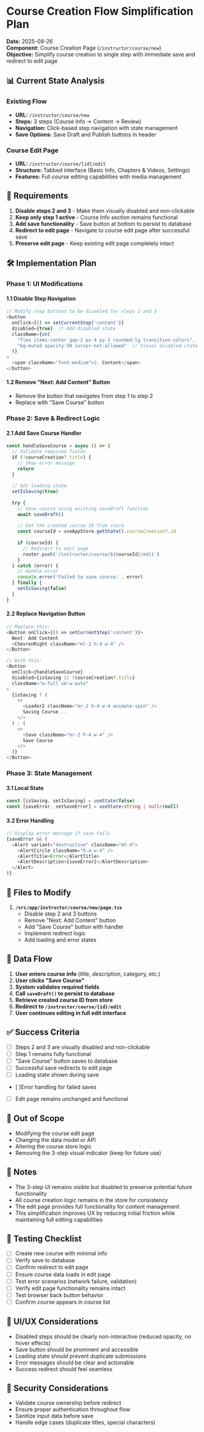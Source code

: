 # Course Creation Flow Simplification Plan

**Date:** 2025-08-26  
**Component:** Course Creation Page (`/instructor/course/new`)  
**Objective:** Simplify course creation to single step with immediate save and redirect to edit page

## 📊 Current State Analysis

### Existing Flow
- **URL:** `/instructor/course/new`
- **Steps:** 3 steps (Course Info → Content → Review)
- **Navigation:** Click-based step navigation with state management
- **Save Options:** Save Draft and Publish buttons in header

### Course Edit Page
- **URL:** `/instructor/course/[id]/edit`
- **Structure:** Tabbed interface (Basic Info, Chapters & Videos, Settings)
- **Features:** Full course editing capabilities with media management

## 🎯 Requirements

1. **Disable steps 2 and 3** - Make them visually disabled and non-clickable
2. **Keep only step 1 active** - Course Info section remains functional
3. **Add save functionality** - Save button at bottom to persist to database
4. **Redirect to edit page** - Navigate to course edit page after successful save
5. **Preserve edit page** - Keep existing edit page completely intact

## 🛠️ Implementation Plan

### Phase 1: UI Modifications

#### 1.1 Disable Step Navigation
```typescript
// Modify step buttons to be disabled for steps 2 and 3
<button
  onClick={() => setCurrentStep('content')}
  disabled={true}  // Add disabled state
  className={cn(
    "flex items-center gap-2 px-4 py-2 rounded-lg transition-colors",
    "bg-muted opacity-50 cursor-not-allowed"  // Visual disabled state
  )}
>
  <span className="font-medium">2. Content</span>
</button>
```

#### 1.2 Remove "Next: Add Content" Button
- Remove the button that navigates from step 1 to step 2
- Replace with "Save Course" button

### Phase 2: Save & Redirect Logic

#### 2.1 Add Save Course Handler
```typescript
const handleSaveCourse = async () => {
  // Validate required fields
  if (!courseCreation?.title) {
    // Show error message
    return
  }
  
  // Set loading state
  setIsSaving(true)
  
  try {
    // Save course using existing saveDraft function
    await saveDraft()
    
    // Get the created course ID from store
    const courseId = useAppStore.getState().courseCreation?.id
    
    if (courseId) {
      // Redirect to edit page
      router.push(`/instructor/course/${courseId}/edit`)
    }
  } catch (error) {
    // Handle error
    console.error('Failed to save course:', error)
  } finally {
    setIsSaving(false)
  }
}
```

#### 2.2 Replace Navigation Button
```typescript
// Replace this:
<Button onClick={() => setCurrentStep('content')}>
  Next: Add Content
  <ChevronRight className="ml-2 h-4 w-4" />
</Button>

// With this:
<Button 
  onClick={handleSaveCourse}
  disabled={isSaving || !courseCreation?.title}
  className="w-full sm:w-auto"
>
  {isSaving ? (
    <>
      <Loader2 className="mr-2 h-4 w-4 animate-spin" />
      Saving Course...
    </>
  ) : (
    <>
      <Save className="mr-2 h-4 w-4" />
      Save Course
    </>
  )}
</Button>
```

### Phase 3: State Management

#### 3.1 Local State
```typescript
const [isSaving, setIsSaving] = useState(false)
const [saveError, setSaveError] = useState<string | null>(null)
```

#### 3.2 Error Handling
```typescript
// Display error message if save fails
{saveError && (
  <Alert variant="destructive" className="mt-4">
    <AlertCircle className="h-4 w-4" />
    <AlertTitle>Error</AlertTitle>
    <AlertDescription>{saveError}</AlertDescription>
  </Alert>
)}
```

## 📁 Files to Modify

1. **`/src/app/instructor/course/new/page.tsx`**
   - Disable step 2 and 3 buttons
   - Remove "Next: Add Content" button
   - Add "Save Course" button with handler
   - Implement redirect logic
   - Add loading and error states

## 🔄 Data Flow

1. **User enters course info** (title, description, category, etc.)
2. **User clicks "Save Course"**
3. **System validates required fields**
4. **Call `saveDraft()` to persist to database**
5. **Retrieve created course ID from store**
6. **Redirect to `/instructor/course/{id}/edit`**
7. **User continues editing in full edit interface**

## ✅ Success Criteria

- [ ] Steps 2 and 3 are visually disabled and non-clickable
- [ ] Step 1 remains fully functional
- [ ] "Save Course" button saves to database
- [ ] Successful save redirects to edit page
- [ ] Loading state shown during save
- [ ]Error handling for failed saves
- [ ] Edit page remains unchanged and functional

## 🚫 Out of Scope

- Modifying the course edit page
- Changing the data model or API
- Altering the course store logic
- Removing the 3-step visual indicator (keep for future use)

## 📝 Notes

- The 3-step UI remains visible but disabled to preserve potential future functionality
- All course creation logic remains in the store for consistency
- The edit page provides full functionality for content management
- This simplification improves UX by reducing initial friction while maintaining full editing capabilities

## 🔧 Testing Checklist

- [ ] Create new course with minimal info
- [ ] Verify save to database
- [ ] Confirm redirect to edit page
- [ ] Ensure course data loads in edit page
- [ ] Test error scenarios (network failure, validation)
- [ ] Verify edit page functionality remains intact
- [ ] Test browser back button behavior
- [ ] Confirm course appears in course list

## 🎨 UI/UX Considerations

- Disabled steps should be clearly non-interactive (reduced opacity, no hover effects)
- Save button should be prominent and accessible
- Loading state should prevent duplicate submissions
- Error messages should be clear and actionable
- Success redirect should feel seamless

## 🔐 Security Considerations

- Validate course ownership before redirect
- Ensure proper authentication throughout flow
- Sanitize input data before save
- Handle edge cases (duplicate titles, special characters)